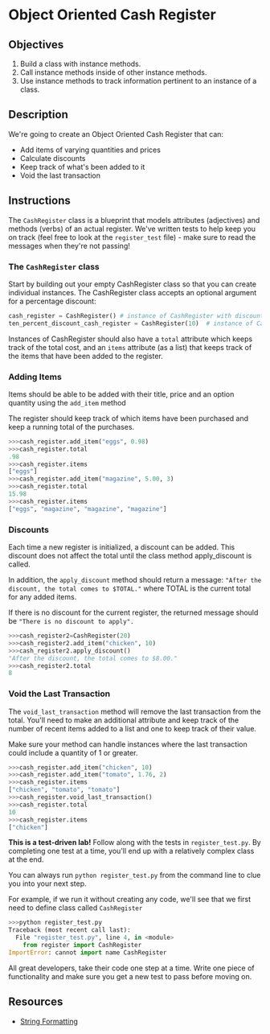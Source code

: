 # Object Oriented Cash Register

## Objectives

1. Build a class with instance methods.
2. Call instance methods inside of other instance methods.
3. Use instance methods to track information pertinent to an instance of a class.

## Description

We're going to create an Object Oriented Cash Register that can:
* Add items of varying quantities and prices
* Calculate discounts
* Keep track of what's been added to it
* Void the last transaction

## Instructions

The `CashRegister` class is a blueprint that models attributes (adjectives) and methods (verbs) of an actual register. We've written tests to help keep you on track (feel free to look at the `register_test` file) - make sure to read the messages when they're not passing!

### The `CashRegister` class

Start by building out your empty CashRegister class so that you can create individual instances. The CashRegister class accepts an optional argument for a percentage discount:

```python
cash_register = CashRegister() # instance of CashRegister with discount of 0.
ten_percent_discount_cash_register = CashRegister(10)  # instance of CashRegister with discount of 10%.
```
Instances of CashRegister should also have a `total` attribute which keeps track of the total cost, and an `items` attribute (as a list) that keeps track of the items that have been added to the register.


### Adding Items
Items should be able to be added with their title, price and an option quantity using the `add_item` method

The register should keep track of which items have been purchased and keep a running total of the purchases.
```python
>>>cash_register.add_item("eggs", 0.98)
>>>cash_register.total
.98
>>>cash_register.items
["eggs"]
>>>cash_register.add_item("magazine", 5.00, 3)
>>>cash_register.total
15.98
>>>cash_register.items
["eggs", "magazine", "magazine", "magazine"]
```

### Discounts
Each time a new register is initialized, a discount can be added. This discount does not affect the total until the class method apply_discount is called.

In addition, the `apply_discount` method should return a message: `"After the discount, the total comes to $TOTAL."` where TOTAL is the current total for any added items.

If there is no discount for the current register, the returned message should be `"There is no discount to apply".`

```python
>>>cash_register2=CashRegister(20)
>>>cash_register2.add_item("chicken", 10)
>>>cash_register2.apply_discount()
"After the discount, the total comes to $8.00."
>>>cash_register2.total
8

```

### Void the Last Transaction

The `void_last_transaction` method will remove the last transaction from the total. You'll need to make an additional attribute and keep track of the number of recent items added to a list and one to keep track of their value.

Make sure your method can handle instances where the last transaction could include a quantity of 1 or greater.

```python
>>>cash_register.add_item("chicken", 10)
>>>cash_register.add_item("tomato", 1.76, 2)
>>>cash_register.items
["chicken", "tomato", "tomato"]
>>>cash_register.void_last_transaction()
>>>cash_register.total
10
>>>cash_register.items
["chicken"]
```

**This is a test-driven lab!** Follow along with the tests in `register_test.py`. By completing one test at a time, you'll end up with a relatively complex class at the end.

You can always run `python register_test.py` from the command line to clue you into your next step.

For example, if we run it without creating any code, we'll see that we first need to define  class called `CashRegister`
```python
>>>python register_test.py
Traceback (most recent call last):
  File "register_test.py", line 4, in <module>
    from register import CashRegister
ImportError: cannot import name CashRegister
```
All great developers, take their code one step at a time. Write one piece of functionality and make sure you get a new test to pass before moving on.


## Resources
* [String Formatting](https://mkaz.tech/python-string-format.html)
